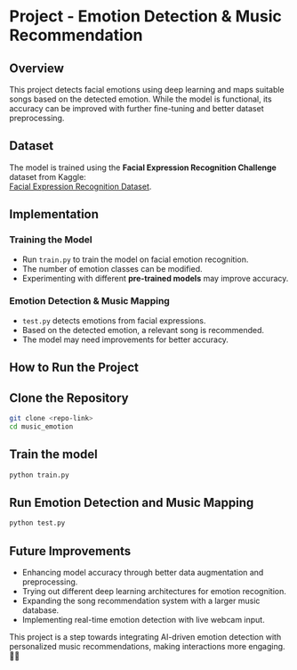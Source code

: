 # Project - Emotion Detection & Music Recommendation

## Overview  
This project detects facial emotions using deep learning and maps suitable songs based on the detected emotion. While the model is functional, its accuracy can be improved with further fine-tuning and better dataset preprocessing.

## Dataset  
The model is trained using the **Facial Expression Recognition Challenge** dataset from Kaggle:  
[Facial Expression Recognition Dataset](https://www.kaggle.com/c/challenges-in-representation-learning-facial-expression-recognition-challenge/data).

## Implementation  

### Training the Model  
- Run `train.py` to train the model on facial emotion recognition.  
- The number of emotion classes can be modified.  
- Experimenting with different **pre-trained models** may improve accuracy.  

### Emotion Detection & Music Mapping  
- `test.py` detects emotions from facial expressions.  
- Based on the detected emotion, a relevant song is recommended.  
- The model may need improvements for better accuracy.  

## How to Run the Project  

## Clone the Repository  
```bash
git clone <repo-link>
cd music_emotion
```

## Train the model
```bash
python train.py
```
## Run Emotion Detection and Music Mapping
```bash
python test.py
```

## Future Improvements
- Enhancing model accuracy through better data augmentation and preprocessing.
- Trying out different deep learning architectures for emotion recognition.
- Expanding the song recommendation system with a larger music database.
- Implementing real-time emotion detection with live webcam input.

This project is a step towards integrating AI-driven emotion detection with personalized music recommendations, making interactions more engaging. 🚀🎶
